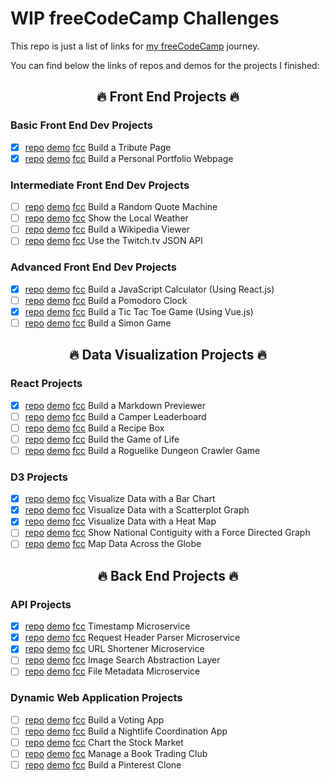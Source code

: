 # WIP freeCodeCamp Challenges

This repo is just a list of links for [my freeCodeCamp](https://www.freecodecamp.com/zsoltime) journey.

You can find below the links of repos and demos for the projects I finished:

## <p align="center">🔥 Front End Projects 🔥</p>

### Basic Front End Dev Projects

- [x] [repo](https://github.com/zsoltime/fcc-tribute) [demo](https://zsolti.co/fcc/tribute/) [fcc](https://www.freecodecamp.org/challenges/build-a-tribute-page) Build a Tribute Page
- [x] [repo](https://github.com/zsoltime/fcc-portfolio) [demo](https://zsolti.co/fcc/portfolio/) [fcc](https://www.freecodecamp.org/challenges/build-a-personal-portfolio-webpage) Build a Personal Portfolio Webpage 

### Intermediate Front End Dev Projects

- [ ] [repo]() [demo]() [fcc](https://www.freecodecamp.org/challenges/build-a-random-quote-machine) Build a Random Quote Machine
- [ ] [repo]() [demo]() [fcc](https://www.freecodecamp.org/challenges/show-the-local-weather) Show the Local Weather 
- [ ] [repo]() [demo]() [fcc](https://www.freecodecamp.org/challenges/build-a-wikipedia-viewer) Build a Wikipedia Viewer
- [ ] [repo]() [demo]() [fcc](https://www.freecodecamp.org/challenges/use-the-twitchtv-json-api) Use the Twitch.tv JSON API

### Advanced Front End Dev Projects

- [x] [repo](https://github.com/zsoltime/react-calculator) [demo](https://zsolti.co/react/calculator) [fcc](https://www.freecodecamp.org/challenges/build-a-javascript-calculator) Build a JavaScript Calculator (Using React.js)
- [ ] [repo]() [demo]() [fcc](https://www.freecodecamp.org/challenges/build-a-pomodoro-clock) Build a Pomodoro Clock
- [x] [repo](https://github.com/zsoltime/vue-tic-tac-toe) [demo](https://zsolti.co/vue/tic-tac-toe/) [fcc](https://www.freecodecamp.org/challenges/build-a-tic-tac-toe-game) Build a Tic Tac Toe Game (Using Vue.js)
- [ ] [repo]() [demo]() [fcc](https://www.freecodecamp.org/challenges/build-a-simon-game) Build a Simon Game

## <p align="center">🔥 Data Visualization Projects 🔥</p>

### React Projects
- [x] [repo](https://github.com/zsoltime/react-markdown-previewer) [demo](https://zsolti.co/fcc/markdown/) [fcc](https://www.freecodecamp.org/challenges/build-a-markdown-previewer) Build a Markdown Previewer
- [ ] [repo]() [demo]() [fcc](https://www.freecodecamp.org/challenges/build-a-camper-leaderboard) Build a Camper Leaderboard
- [ ] [repo]() [demo]() [fcc](https://www.freecodecamp.org/challenges/build-a-recipe-box) Build a Recipe Box
- [ ] [repo]() [demo]() [fcc](https://www.freecodecamp.org/challenges/build-the-game-of-life) Build the Game of Life
- [ ] [repo]() [demo]() [fcc](https://www.freecodecamp.org/challenges/build-a-roguelike-dungeon-crawler-game) Build a Roguelike Dungeon Crawler Game

### D3 Projects

- [x] [repo](https://github.com/zsoltime/d3-bar-chart) [demo]() [fcc](https://www.freecodecamp.org/challenges/visualize-data-with-a-bar-chart) Visualize Data with a Bar Chart
- [x] [repo](https://github.com/zsoltime/d3-scatterplot-graph) [demo]() [fcc](https://www.freecodecamp.org/challenges/visualize-data-with-a-scatterplot-graph) Visualize Data with a Scatterplot Graph
- [x] [repo](https://github.com/zsoltime/d3-heat-map) [demo]() [fcc](https://www.freecodecamp.org/challenges/visualize-data-with-a-heat-map) Visualize Data with a Heat Map
- [ ] [repo]() [demo]() [fcc](https://www.freecodecamp.org/challenges/show-national-contiguity-with-a-force-directed-graph) Show National Contiguity with a Force Directed Graph
- [ ] [repo]() [demo]() [fcc](https://www.freecodecamp.org/challenges/map-data-across-the-globe) Map Data Across the Globe

## <p align="center">🔥 Back End Projects 🔥</p>

### API Projects

- [x] [repo](https://github.com/zsoltime/fcc-timestamp) [demo](http://fcc-api-ts.herokuapp.com/) [fcc](https://www.freecodecamp.org/challenges/timestamp-microservice) Timestamp Microservice
- [x] [repo](https://github.com/zsoltime/fcc-request-header) [demo](https://fcc-api-hr.herokuapp.com/) [fcc](https://www.freecodecamp.org/challenges/request-header-parser-microservice) Request Header Parser Microservice
- [x] [repo](https://github.com/zsoltime/url-shortener) [demo](https://sty.herokuapp.com/) [fcc](https://www.freecodecamp.org/challenges/url-shortener-microservice) URL Shortener Microservice
- [ ] [repo]() [demo]() [fcc](https://www.freecodecamp.org/challenges/image-search-abstraction-layer) Image Search Abstraction Layer
- [ ] [repo]() [demo]() [fcc](https://www.freecodecamp.org/challenges/file-metadata-microservice) File Metadata Microservice

### Dynamic Web Application Projects

- [ ] [repo]() [demo]() [fcc](https://www.freecodecamp.org/challenges/build-a-voting-app) Build a Voting App
- [ ] [repo]() [demo]() [fcc](https://www.freecodecamp.org/challenges/build-a-nightlife-coordination-app) Build a Nightlife Coordination App
- [ ] [repo]() [demo]() [fcc](https://www.freecodecamp.org/challenges/chart-the-stock-market) Chart the Stock Market
- [ ] [repo]() [demo]() [fcc](https://www.freecodecamp.org/challenges/manage-a-book-trading-club) Manage a Book Trading Club
- [ ] [repo]() [demo]() [fcc](https://www.freecodecamp.org/challenges/build-a-pinterest-clone) Build a Pinterest Clone

